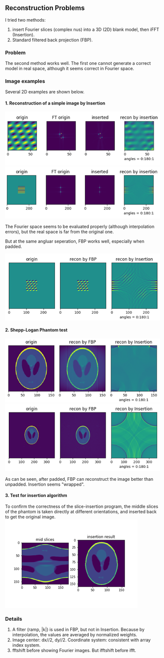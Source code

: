 ## Reconstruction Problems

I tried two methods:
1. insert Fourier slices (complex nus) into a 3D (2D) blank model, then iFFT (Insertion).
2. Standard filtered back projection (FBP).

### Problem
The second method works well. The first one cannot generate a correct model in real space, although it seems correct in Fourier space.

### Image examples
Several 2D examples are shown below.
#### 1. Reconstruction of a simple image by Insertion
![2 sins](imgs/sin3_FT.png)
![1 sins padded](imgs/sin3_FT_pad.png)

The Fourier space seems to be evaluated properly (although interpolation errors), but the real space is far from the original one.

But at the same angluar seperation, FBP works well, especially when padded.

![2 sins](imgs/sin_pad.png)

#### 2. Shepp-Logan Phantom test
![](imgs/phan3.png)
![](imgs/phan3_pad.png)

As can be seen, after padded, FBP can reconstruct the image better than unpadded. Insertion seems "wrapped".

#### 3. Test for insertion algorithm

To confirm the correctness of the slice-insertion program, the middle slices of the phantom is taken directly at different orientations, and inserted back to get the original image.
![](imgs/mid_slice_insertion.png)

### Details 
1. A filter (ramp, |k|) is used in FBP, but not in Insertion. Because by interpolation, the values are averaged by normalized weights.
2. Image center: dx//2, dy//2. Coordinate system: consistent with array index system.
3. fftshift before showing Fourier images. But ifftshift before ifft.

